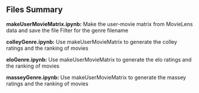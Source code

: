 ## Files Summary
**makeUserMovieMatrix.ipynb:**
Make the user-movie matrix from MovieLens data and save the file
Filter for the genre filename

**colleyGenre.ipynb:**
Use makeUserMovieMatrix to generate the colley ratings and the ranking of movies

**eloGenre.ipynb:**
Use makeUserMovieMatrix to generate the elo ratings and the ranking of movies

**masseyGenre.ipynb:**
Use makeUserMovieMatrix to generate the massey ratings and the ranking of movies
